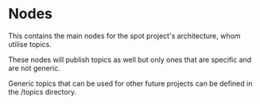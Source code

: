 # Nodes
This contains the main nodes for the spot project's 
architecture, whom utilise topics.

These nodes will publish topics as well but only ones that are specific and are not generic. 

Generic topics that can be used for other future projects can be defined in the /topics directory.